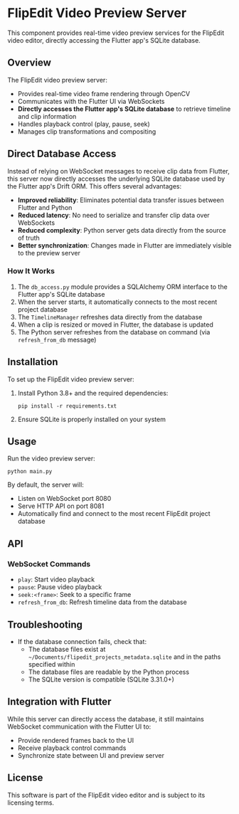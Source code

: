 # FlipEdit Video Preview Server

This component provides real-time video preview services for the FlipEdit video editor, directly accessing the Flutter app's SQLite database.

## Overview

The FlipEdit video preview server:
- Provides real-time video frame rendering through OpenCV
- Communicates with the Flutter UI via WebSockets
- **Directly accesses the Flutter app's SQLite database** to retrieve timeline and clip information
- Handles playback control (play, pause, seek)
- Manages clip transformations and compositing

## Direct Database Access

Instead of relying on WebSocket messages to receive clip data from Flutter, this server now directly accesses the underlying SQLite database used by the Flutter app's Drift ORM. This offers several advantages:

- **Improved reliability**: Eliminates potential data transfer issues between Flutter and Python
- **Reduced latency**: No need to serialize and transfer clip data over WebSockets
- **Reduced complexity**: Python server gets data directly from the source of truth
- **Better synchronization**: Changes made in Flutter are immediately visible to the preview server

### How It Works

1. The `db_access.py` module provides a SQLAlchemy ORM interface to the Flutter app's SQLite database
2. When the server starts, it automatically connects to the most recent project database
3. The `TimelineManager` refreshes data directly from the database
4. When a clip is resized or moved in Flutter, the database is updated
5. The Python server refreshes from the database on command (via `refresh_from_db` message)

## Installation

To set up the FlipEdit video preview server:

1. Install Python 3.8+ and the required dependencies:
   ```
   pip install -r requirements.txt
   ```

2. Ensure SQLite is properly installed on your system

## Usage

Run the video preview server:

```
python main.py
```

By default, the server will:
- Listen on WebSocket port 8080
- Serve HTTP API on port 8081
- Automatically find and connect to the most recent FlipEdit project database

## API

### WebSocket Commands

- `play`: Start video playback
- `pause`: Pause video playback
- `seek:<frame>`: Seek to a specific frame
- `refresh_from_db`: Refresh timeline data from the database

## Troubleshooting

- If the database connection fails, check that:
  - The database files exist at `~/Documents/flipedit_projects_metadata.sqlite` and in the paths specified within
  - The database files are readable by the Python process
  - The SQLite version is compatible (SQLite 3.31.0+)

## Integration with Flutter

While this server can directly access the database, it still maintains WebSocket communication with the Flutter UI to:
- Provide rendered frames back to the UI
- Receive playback control commands
- Synchronize state between UI and preview server

## License

This software is part of the FlipEdit video editor and is subject to its licensing terms. 